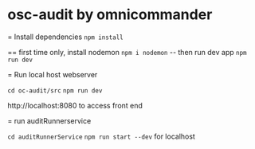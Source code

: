 # osc-audit by omnicommander

= Install dependencies
`npm install`

== first time only, install nodemon
`npm i nodemon`
-- then run dev app
`npm run dev`

= Run local host webserver

`cd oc-audit/src`
`npm run dev`

http://localhost:8080 to access front end 

= run auditRunnerservice

`cd auditRunnerService`
`npm run start --dev` for localhost




